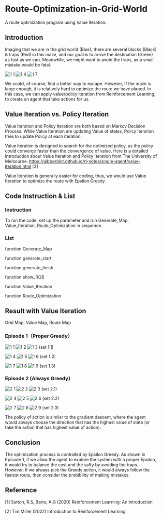 # Route-Optimization-in-Grid-World
A route optimization program using Value Iteration.
## Introduction
Imaging that we are in the grid world (Blue), there are several blocks (Black) & traps (Red) in this maze, and our goal is to arrive the destination (Green) as fast as we can. Meanwhile, we might want to avoid the traps, as a small mistake would be fatal. 

![1 1](https://user-images.githubusercontent.com/112973740/220482612-1dc26b34-0d94-4b0b-acdb-e3f20a88e426.png)
![1 4](https://user-images.githubusercontent.com/112973740/220482627-f033086d-cee5-49aa-9331-64720bb750f2.png)
![1 7](https://user-images.githubusercontent.com/112973740/220482638-c92679ba-9cac-45d4-a29a-676622f54692.png)


We could, of course, find a better way to escape. However, if the maze is large enough, it is relatively hard to optimize the route we have planed. In this case, we can apply value/policy iteration from Reinforcement Learning, to create an agent that take actions for us.

## Value Iteration vs. Policy Iteration
Value Iteration and Policy Iteration are both based on Markov Decision Process. While Value Iteration are updating Value of states, Policy Iteration tries to update Policy at each iteration.

Value iteration is designed to search for the optimized policy, as the policy could converge faster than the convergence of value. 
Here is a detailed introduction about Value Iteration and Policy Iteration from The University of Melbourne. https://gibberblot.github.io/rl-notes/single-agent/value-iteration.html [2]

Value Iteration is generally easier for coding, thus, we would use Value Iteration to optimize the route with Epsilon Greedy.

## Code Instruction & List
### Instruction
To run the code, set up the parameter and run Generate_Map, Value_Iteration, Route_Optimization in sequence.
### List
function Generate_Map

function generate_start

function generate_finish

function show_RGB

function Value_Iteration

function Route_Optimization

## Result with Value Iteration
Grid Map, Value Map, Route Map
### Episode 1（Proper Greedy）
![1 1](https://user-images.githubusercontent.com/112973740/220482672-93fe9fc5-8c64-4c15-9627-aaac76294cad.png)
![1 2](https://user-images.githubusercontent.com/112973740/220482673-8af21547-0f4d-40a1-9d8d-5d3779b09350.png)
![1 3](https://user-images.githubusercontent.com/112973740/220482674-16af7fa2-da4b-4d3c-a157-d8a4e37d9aec.png)
 (set 1.1)

![1 4](https://user-images.githubusercontent.com/112973740/220482675-334a27d4-daa5-46a5-9a5f-e163ab0660a0.png)
![1 5](https://user-images.githubusercontent.com/112973740/220482676-5e84c2a1-7ff1-4810-a509-7be3121dd407.png)
![1 6](https://user-images.githubusercontent.com/112973740/220482677-cdb1d93b-95ac-4d5e-9baf-b4e70fec2678.png)
 (set 1.2)
 
![1 7](https://user-images.githubusercontent.com/112973740/220482678-a4b8e3fb-6862-4a9b-bf01-434f399ce41c.png)
![1 8](https://user-images.githubusercontent.com/112973740/220482680-276fce8b-7744-4e4e-ae2d-b16e605ab7b5.png)
![1 9](https://user-images.githubusercontent.com/112973740/220482681-bd2e85a4-bbc0-45b2-8169-04b1627ed81f.png)
 (set 1.3)

### Episode 2 (Always Greedy)
![2 1](https://user-images.githubusercontent.com/112973740/220483491-58637cce-4246-418a-999c-b33af1a75fbe.png)
![2 2](https://user-images.githubusercontent.com/112973740/220483492-ffff9b2e-00c3-4ee8-9586-e1462319829b.png)
![2 3](https://user-images.githubusercontent.com/112973740/220483493-67f38a02-c459-4a4b-8781-47aae66dd2bc.png)
 (set 2.1)

![2 4](https://user-images.githubusercontent.com/112973740/220483494-539edbb7-f500-4d66-a1a8-cf70599b748a.png)
![2 5](https://user-images.githubusercontent.com/112973740/220483495-f5a6106e-69c4-4a0e-88ac-950945181bb3.png)
![2 6](https://user-images.githubusercontent.com/112973740/220483497-445388b1-f796-4ea3-9f04-528258b71411.png)
 (set 2.2)

![2 7](https://user-images.githubusercontent.com/112973740/220483498-a7a4dc8d-ddd7-4b3d-8207-fc5ca41a91fa.png)
![2 8](https://user-images.githubusercontent.com/112973740/220483499-dff13b11-2d8f-495c-b54b-483be9a3429b.png)
![2 9](https://user-images.githubusercontent.com/112973740/220483500-5accf958-ccf6-44b6-9ed0-b2163ece5d7d.png)
 (set 2.3)

The policy of action is similar to the gradient descent, where the agent would always choose the direction that has the highest value of state (or take the action that has highest value of action).
## Conclusion
The optimization process is controlled by Epsilon Greedy. As shown in Episode 1, if we allow the agent to explore the system with a proper Epsilon, it would try to balance the cost and the safty by avoiding the traps. However, if we always pick the Greedy action, it would always follow the fastest route, then consider the probibility of making mistakes.

## Reference
[1] Sutton, R.S, Barto, A.G (2020) Reinforcement Learning: An Introduction

[2] Tim Miller (2022) Introduction to Reinforcement Learning
